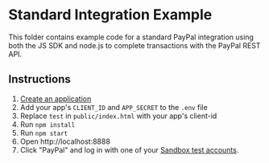 # Standard Integration Example

This folder contains example code for a standard PayPal integration using both the JS SDK and node.js to complete transactions with the PayPal REST API.

## Instructions

1. [Create an application](https://developer.paypal.com/dashboard/applications/sandbox/create)
3. Add your app's `CLIENT_ID` and `APP_SECRET` to the `.env` file
2. Replace `test` in `public/index.html` with your app's client-id
4. Run `npm install`
5. Run `npm start`
6. Open http://localhost:8888
7. Click "PayPal" and log in with one of your [Sandbox test accounts](https://developer.paypal.com/dashboard/accounts).
